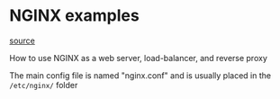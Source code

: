 # NGINX examples 
[source](https://www.youtube.com/watch?v=q8OleYuqntY&ab_channel=TechWorldwithNana)

How to use NGINX as a web server, load-balancer, and reverse proxy

The main config file is named "nginx.conf" and is usually placed in the `/etc/nginx/` folder

